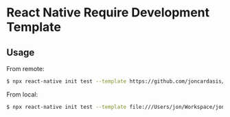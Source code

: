# React Native Require Development Template

## Usage
From remote:
```Bash
$ npx react-native init test --template https://github.com/joncardasis/react-native-requiredev-template.git
```

From local:
```Bash
$ npx react-native init test --template file:///Users/jon/Workspace/jon/react-native-template-requiredev
```